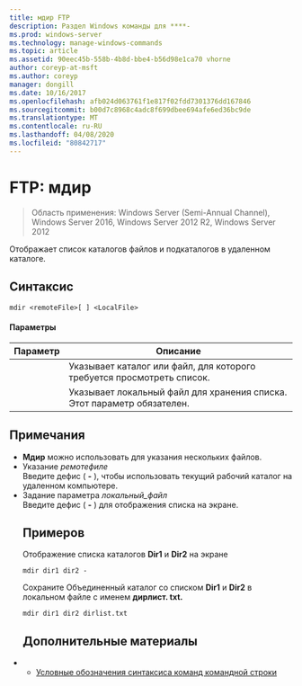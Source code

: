 ```yaml
---
title: мдир FTP
description: Раздел Windows команды для ****-
ms.prod: windows-server
ms.technology: manage-windows-commands
ms.topic: article
ms.assetid: 90eec45b-558b-4b8d-bbe4-b56d98e1ca70 vhorne
author: coreyp-at-msft
ms.author: coreyp
manager: dongill
ms.date: 10/16/2017
ms.openlocfilehash: afb024d063761f1e817f02fdd7301376dd167846
ms.sourcegitcommit: b00d7c8968c4adc8f699dbee694afe6ed36bc9de
ms.translationtype: MT
ms.contentlocale: ru-RU
ms.lasthandoff: 04/08/2020
ms.locfileid: "80842717"
---
```

# <a name="ftp-mdir"></a>FTP: мдир

>Область применения: Windows Server (Semi-Annual Channel), Windows Server 2016, Windows Server 2012 R2, Windows Server 2012

Отображает список каталогов файлов и подкаталогов в удаленном каталоге.   
## <a name="syntax"></a>Синтаксис  
```  
mdir <remoteFile>[ ] <LocalFile>  
```  
#### <a name="parameters"></a>Параметры  

|  Параметр   |                               Описание                                |
|--------------|--------------------------------------------------------------------------|
| <remoteFile> |   Указывает каталог или файл, для которого требуется просмотреть список.   |
| <LocalFile>  | Указывает локальный файл для хранения списка. Этот параметр обязателен. |

## <a name="remarks"></a>Примечания  
- **Мдир** можно использовать для указания нескольких файлов.  
- Указание *ремотефиле*  
  Введите дефис ( **-** ), чтобы использовать текущий рабочий каталог на удаленном компьютере.  
- Задание параметра *локальный_файл*  
  Введите дефис ( **-** ) для отображения списка на экране.  
  ## <a name="examples"></a><a name=BKMK_Examples></a>Примеров  
  Отображение списка каталогов **Dir1** и **Dir2** на экране  
  ```  
  mdir dir1 dir2 -  
  ```  
  Сохраните Объединенный каталог со списком **Dir1** и **Dir2** в локальном файле с именем **дирлист. txt.**  
  ```  
  mdir dir1 dir2 dirlist.txt  
  ```  
  ## <a name="additional-references"></a>Дополнительные материалы  
- - [Условные обозначения синтаксиса команд командной строки](command-line-syntax-key.md)  

